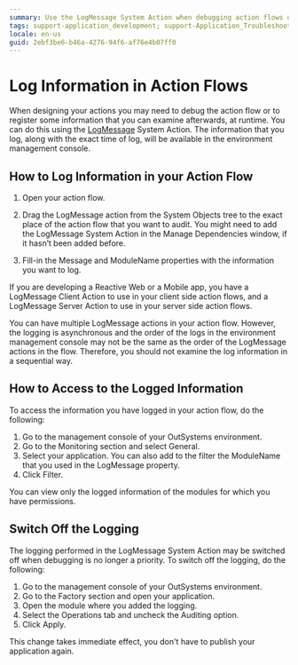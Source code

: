 ```yaml
---
summary: Use the LogMessage System Action when debugging action flows or to register some kind of information that you wish to examine at runtime.
tags: support-application_development; support-Application_Troubleshooting
locale: en-us
guid: 2ebf3be6-b46a-4276-94f6-af76e4b07ff0
---
```


# Log Information in Action Flows

When designing your actions you may need to debug the action flow or to register some information that you can examine afterwards, at runtime. You can do this using the [LogMessage](<../../ref/apis/auto/system-actions.final.md#LogMessage>) System Action. The information that you log, along with the exact time of log, will be available in the environment management console.

## How to Log Information in your Action Flow

1. Open your action flow. 

2. Drag the  LogMessage action from the System Objects tree to the exact place of the action flow that you want to audit. You might need to add the LogMessage System Action in the Manage Dependencies window, if it hasn’t been added before. 

3. Fill-in the Message and ModuleName properties with the information you want to log. 

If you are developing a Reactive Web or a Mobile app, you have a LogMessage Client Action to use in your client side action flows, and a LogMessage Server Action to use in your server side action flows.

You can have multiple LogMessage actions in your action flow. However, the logging is asynchronous and the order of the logs in the environment management console may not be the same as the order of the LogMessage actions in the flow. Therefore, you should not examine the log information in a sequential way.

## How to Access to the Logged Information

To access the information you have logged in your action flow, do the
following:

1. Go to the management console of your OutSystems environment. 
2. Go to the Monitoring section and select General. 
3. Select your application. You can also add to the filter the ModuleName that you used in the LogMessage property. 
4. Click Filter. 

You can view only the logged information of the modules for which you have permissions.

## Switch Off the Logging

The logging performed in the LogMessage System Action may be switched off when debugging is no longer a priority. To switch off the logging, do the following:

1. Go to the management console of your OutSystems environment. 
2. Go to the Factory section and open your application. 
3. Open the module where you added the logging. 
4. Select the Operations tab and uncheck the Auditing option. 
5. Click Apply. 

This change takes immediate effect, you don't have to publish your application again.
